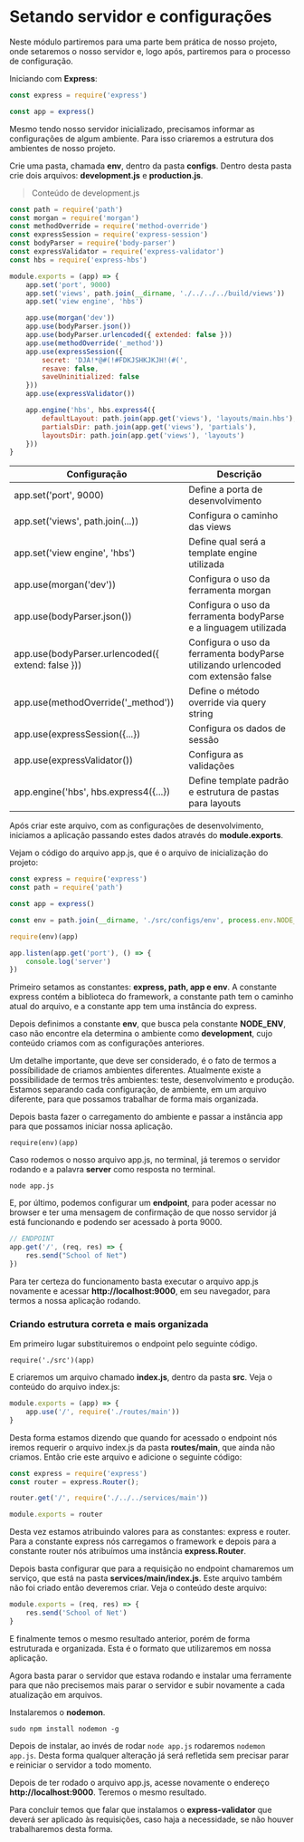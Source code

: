 # Setando servidor e configurações

Neste módulo partiremos para uma parte bem prática de nosso projeto, onde setaremos o nosso servidor e, logo após, partiremos para o processo de configuração.

Iniciando com **Express**:

```js
const express = require('express')

const app = express()
```

Mesmo tendo nosso servidor inicializado, precisamos informar as configurações de algum ambiente. Para isso criaremos a estrutura dos ambientes de nosso projeto.

Crie uma pasta, chamada **env**, dentro da pasta **configs**. Dentro desta pasta crie dois arquivos: **development.js** e **production.js**.

> Conteúdo de development.js

```js
const path = require('path')
const morgan = require('morgan')
const methodOverride = require('method-override')
const expressSession = require('express-session')
const bodyParser = require('body-parser')
const expressValidator = require('express-validator')
const hbs = require('express-hbs')

module.exports = (app) => {
    app.set('port', 9000)
    app.set('views', path.join(__dirname, './../../../build/views'))
    app.set('view engine', 'hbs')

    app.use(morgan('dev'))
    app.use(bodyParser.json())
    app.use(bodyParser.urlencoded({ extended: false }))
    app.use(methodOverride('_method'))
    app.use(expressSession({
        secret: 'DJA!*@#(!#FDKJSHKJKJH!(#(',
        resave: false,
        saveUninitialized: false
    }))
    app.use(expressValidator())

    app.engine('hbs', hbs.express4({
        defaultLayout: path.join(app.get('views'), 'layouts/main.hbs'),
        partialsDir: path.join(app.get('views'), 'partials'),
        layoutsDir: path.join(app.get('views'), 'layouts')
    }))
}
```

Configuração | Descrição
------------------ | -------------
app.set('port', 9000)                                                      | Define a porta de desenvolvimento
app.set('views', path.join(...))                                        | Configura o caminho das views
app.set('view engine', 'hbs')                                          | Define qual será a template engine utilizada
app.use(morgan('dev'))                                                 | Configura o uso da ferramenta morgan
app.use(bodyParser.json())                                          | Configura o uso da ferramenta bodyParse e a linguagem utilizada
app.use(bodyParser.urlencoded({ extend: false }))      | Configura o uso da ferramenta bodyParse utilizando urlencoded com extensão false
app.use(methodOverride('_method'))                           | Define o método override via query string
app.use(expressSession({...})                                      | Configura os dados de sessão
app.use(expressValidator())                                         | Configura as validações
app.engine('hbs', hbs.express4({...})                            | Define template padrão e estrutura de pastas para layouts


Após criar este arquivo, com as configurações de desenvolvimento, iniciamos a aplicação passando estes dados através do **module.exports**.

Vejam o código do arquivo app.js, que é o arquivo de inicialização do projeto:

```js
const express = require('express')
const path = require('path')

const app = express()

const env = path.join(__dirname, './src/configs/env', process.env.NODE_ENV || 'development')

require(env)(app)

app.listen(app.get('port'), () => {
    console.log('server')
})
```

Primeiro setamos as constantes: **express, path, app e env**. A constante express contém a biblioteca do framework, a constante path tem o caminho atual do arquivo, e a constante app tem uma instância do express.

Depois definimos a constante **env**, que busca pela constante **NODE_ENV**, caso não encontre ela determina o ambiente como **development**, cujo conteúdo criamos com as configurações anteriores.

Um detalhe importante, que deve ser considerado, é o fato de termos a possíbilidade de criamos ambientes diferentes. Atualmente existe a possibilidade de termos três ambientes: teste, desenvolvimento e produção. Estamos separando cada configuração, de ambiente, em um arquivo diferente, para que possamos trabalhar de forma mais organizada.

Depois basta fazer o carregamento do ambiente e passar a instância app para que possamos iniciar nossa aplicação.

`require(env)(app)`

Caso rodemos o nosso arquivo app.js, no terminal, já teremos o servidor rodando e a palavra **server** como resposta no terminal.

`node app.js`

E, por último, podemos configurar um **endpoint**, para poder acessar no browser e ter uma mensagem de confirmação de que nosso servidor já está funcionando e podendo ser acessado à porta 9000.

```js
// ENDPOINT
app.get('/', (req, res) => {
    res.send("School of Net")
})
```

Para ter certeza do funcionamento basta executar o arquivo app.js novamente e acessar **http://localhost:9000**, em seu navegador, para termos a nossa aplicação rodando.

### Criando estrutura correta e mais organizada

Em primeiro lugar substituiremos o endpoint pelo seguinte código.

`require('./src')(app)`

E criaremos um arquivo chamado **index.js**, dentro da pasta **src**. Veja o conteúdo do arquivo index.js:

```js
module.exports = (app) => {
    app.use('/', require('./routes/main'))
}
```

Desta forma estamos dizendo que quando for acessado o endpoint nós iremos requerir o arquivo index.js da pasta **routes/main**, que ainda não criamos. Então crie este arquivo e adicione o seguinte código:

```js
const express = require('express')
const router = express.Router();

router.get('/', require('./../../services/main'))

module.exports = router
```

Desta vez estamos atribuindo valores para as constantes: express e router. Para a constante express nós carregamos o framework e depois para a constante router nós atribuímos uma instância **express.Router**.

Depois basta configurar que para a requisição no endpoint chamaremos um serviço, que está na pasta **services/main/index.js**. Este arquivo também não foi criado então deveremos criar. Veja o conteúdo deste arquivo:

```js
module.exports = (req, res) => {
    res.send('School of Net')
}
```

E finalmente temos o mesmo resultado anterior, porém de forma estruturada e organizada. Esta é o formato que utilizaremos em nossa aplicação.

Agora basta parar o servidor que estava rodando e instalar uma ferramente para que não precisemos mais parar o servidor e subir novamente a cada atualização em arquivos.

Instalaremos o **nodemon**.

`sudo npm install nodemon -g`

Depois de instalar, ao invés de rodar `node app.js` rodaremos `nodemon app.js`. Desta forma qualquer alteração já será refletida sem precisar parar e reiniciar o servidor a todo momento.

Depois de ter rodado o arquivo app.js, acesse novamente o endereço **http://localhost:9000**. Teremos o mesmo resultado.

Para concluir temos que falar que instalamos o **express-validator** que deverá ser aplicado às requisições, caso haja a necessidade, se não houver trabalharemos desta forma.